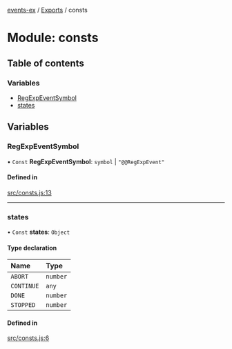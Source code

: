 [events-ex](../README.md) / [Exports](../modules.md) / consts

# Module: consts

## Table of contents

### Variables

- [RegExpEventSymbol](consts.md#regexpeventsymbol)
- [states](consts.md#states)

## Variables

### RegExpEventSymbol

• `Const` **RegExpEventSymbol**: `symbol` \| ``"@@RegExpEvent"``

#### Defined in

[src/consts.js:13](https://github.com/snowyu/events-ex.js/blob/a6fe84d/src/consts.js#L13)

___

### states

• `Const` **states**: `Object`

#### Type declaration

| Name | Type |
| :------ | :------ |
| `ABORT` | `number` |
| `CONTINUE` | `any` |
| `DONE` | `number` |
| `STOPPED` | `number` |

#### Defined in

[src/consts.js:6](https://github.com/snowyu/events-ex.js/blob/a6fe84d/src/consts.js#L6)
